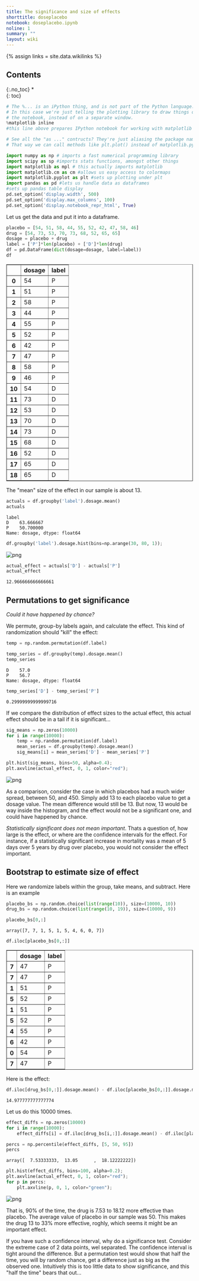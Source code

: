 ```yaml
---
title: The significance and size of effects
shorttitle: doseplacebo
notebook: doseplacebo.ipynb
noline: 1
summary: ""
layout: wiki
---
```

{% assign links = site.data.wikilinks %}

## Contents
{:.no_toc}
*  
{: toc}



```python
# The %... is an iPython thing, and is not part of the Python language.
# In this case we're just telling the plotting library to draw things on
# the notebook, instead of on a separate window.
%matplotlib inline 
#this line above prepares IPython notebook for working with matplotlib

# See all the "as ..." contructs? They're just aliasing the package names.
# That way we can call methods like plt.plot() instead of matplotlib.pyplot.plot().

import numpy as np # imports a fast numerical programming library
import scipy as sp #imports stats functions, amongst other things
import matplotlib as mpl # this actually imports matplotlib
import matplotlib.cm as cm #allows us easy access to colormaps
import matplotlib.pyplot as plt #sets up plotting under plt
import pandas as pd #lets us handle data as dataframes
#sets up pandas table display
pd.set_option('display.width', 500)
pd.set_option('display.max_columns', 100)
pd.set_option('display.notebook_repr_html', True)
```


Let us get the data and put it into a dataframe.



```python
placebo = [54, 51, 58, 44, 55, 52, 42, 47, 58, 46]
drug = [54, 73, 53, 70, 73, 68, 52, 65, 65]
dosage = placebo + drug
label = ['P']*len(placebo) + ['D']*len(drug)
df = pd.DataFrame(dict(dosage=dosage, label=label))
df
```





<div>
<style scoped>
    .dataframe tbody tr th:only-of-type {
        vertical-align: middle;
    }

    .dataframe tbody tr th {
        vertical-align: top;
    }

    .dataframe thead th {
        text-align: right;
    }
</style>
<table border="1" class="dataframe">
  <thead>
    <tr style="text-align: right;">
      <th></th>
      <th>dosage</th>
      <th>label</th>
    </tr>
  </thead>
  <tbody>
    <tr>
      <th>0</th>
      <td>54</td>
      <td>P</td>
    </tr>
    <tr>
      <th>1</th>
      <td>51</td>
      <td>P</td>
    </tr>
    <tr>
      <th>2</th>
      <td>58</td>
      <td>P</td>
    </tr>
    <tr>
      <th>3</th>
      <td>44</td>
      <td>P</td>
    </tr>
    <tr>
      <th>4</th>
      <td>55</td>
      <td>P</td>
    </tr>
    <tr>
      <th>5</th>
      <td>52</td>
      <td>P</td>
    </tr>
    <tr>
      <th>6</th>
      <td>42</td>
      <td>P</td>
    </tr>
    <tr>
      <th>7</th>
      <td>47</td>
      <td>P</td>
    </tr>
    <tr>
      <th>8</th>
      <td>58</td>
      <td>P</td>
    </tr>
    <tr>
      <th>9</th>
      <td>46</td>
      <td>P</td>
    </tr>
    <tr>
      <th>10</th>
      <td>54</td>
      <td>D</td>
    </tr>
    <tr>
      <th>11</th>
      <td>73</td>
      <td>D</td>
    </tr>
    <tr>
      <th>12</th>
      <td>53</td>
      <td>D</td>
    </tr>
    <tr>
      <th>13</th>
      <td>70</td>
      <td>D</td>
    </tr>
    <tr>
      <th>14</th>
      <td>73</td>
      <td>D</td>
    </tr>
    <tr>
      <th>15</th>
      <td>68</td>
      <td>D</td>
    </tr>
    <tr>
      <th>16</th>
      <td>52</td>
      <td>D</td>
    </tr>
    <tr>
      <th>17</th>
      <td>65</td>
      <td>D</td>
    </tr>
    <tr>
      <th>18</th>
      <td>65</td>
      <td>D</td>
    </tr>
  </tbody>
</table>
</div>



The "mean" size of the effect in our sample is about 13.



```python
actuals = df.groupby('label').dosage.mean()
actuals
```





    label
    D    63.666667
    P    50.700000
    Name: dosage, dtype: float64





```python
df.groupby('label').dosage.hist(bins=np.arange(30, 80, 1));
```



![png](doseplacebo_files/doseplacebo_6_0.png)




```python
actual_effect = actuals['D'] - actuals['P']
actual_effect
```





    12.966666666666661



## Permutations to get significance

*Could it have happened by chance?*

We permute, group-by labels again, and calculate the effect. This kind of randomization should "kill" the effect:



```python
temp = np.random.permutation(df.label)
```




```python
temp_series = df.groupby(temp).dosage.mean()
temp_series
```





    D    57.0
    P    56.7
    Name: dosage, dtype: float64





```python
temp_series['D'] - temp_series['P']
```





    0.29999999999999716



If we compare the distribution of effect sizes to the actual effect, this actual effect should be in a tail if it is significant...



```python
sig_means = np.zeros(10000)
for i in range(10000):
    temp = np.random.permutation(df.label)
    mean_series = df.groupby(temp).dosage.mean()
    sig_means[i] = mean_series['D'] - mean_series['P']

```




```python
plt.hist(sig_means, bins=50, alpha=0.4);
plt.axvline(actual_effect, 0, 1, color="red");
```



![png](doseplacebo_files/doseplacebo_14_0.png)


As a comparison, consider the case in which placebos had a much wider spread, between 50, and 450. Simply add 13 to each placebo value to get a dosage value. The mean difference would still be 13. But now, 13 would be way inside the histogram, and the effect would not be a significant one, and could have happened by chance.

*Statistically significant does not mean important*. Thats a question of, how large is the effect, or where are the confidence intervals for the effect. For instance, if a statistically significant increase in mortality was a mean of 5 days over 5 years by drug over placebo, you would not consider the effect important.

## Bootstrap to estimate size of effect

Here we randomize labels within the group, take means, and subtract. Here is an example



```python
placebo_bs = np.random.choice(list(range(10)), size=(10000, 10))
drug_bs = np.random.choice(list(range(10, 19)), size=(10000, 9))
```




```python
placebo_bs[0,:]
```





    array([7, 7, 1, 5, 1, 5, 4, 6, 0, 7])





```python
df.iloc[placebo_bs[0,:]]
```





<div>
<style scoped>
    .dataframe tbody tr th:only-of-type {
        vertical-align: middle;
    }

    .dataframe tbody tr th {
        vertical-align: top;
    }

    .dataframe thead th {
        text-align: right;
    }
</style>
<table border="1" class="dataframe">
  <thead>
    <tr style="text-align: right;">
      <th></th>
      <th>dosage</th>
      <th>label</th>
    </tr>
  </thead>
  <tbody>
    <tr>
      <th>7</th>
      <td>47</td>
      <td>P</td>
    </tr>
    <tr>
      <th>7</th>
      <td>47</td>
      <td>P</td>
    </tr>
    <tr>
      <th>1</th>
      <td>51</td>
      <td>P</td>
    </tr>
    <tr>
      <th>5</th>
      <td>52</td>
      <td>P</td>
    </tr>
    <tr>
      <th>1</th>
      <td>51</td>
      <td>P</td>
    </tr>
    <tr>
      <th>5</th>
      <td>52</td>
      <td>P</td>
    </tr>
    <tr>
      <th>4</th>
      <td>55</td>
      <td>P</td>
    </tr>
    <tr>
      <th>6</th>
      <td>42</td>
      <td>P</td>
    </tr>
    <tr>
      <th>0</th>
      <td>54</td>
      <td>P</td>
    </tr>
    <tr>
      <th>7</th>
      <td>47</td>
      <td>P</td>
    </tr>
  </tbody>
</table>
</div>



Here is the effect:



```python
df.iloc[drug_bs[0,:]].dosage.mean() - df.iloc[placebo_bs[0,:]].dosage.mean()
```





    14.977777777777774



Let us do this 10000 times.



```python
effect_diffs = np.zeros(10000)
for i in range(10000):
    effect_diffs[i] = df.iloc[drug_bs[i,:]].dosage.mean() - df.iloc[placebo_bs[i,:]].dosage.mean()
```




```python
percs = np.percentile(effect_diffs, [5, 50, 95])
percs
```





    array([  7.53333333,  13.05      ,  18.12222222])





```python
plt.hist(effect_diffs, bins=100, alpha=0.2);
plt.axvline(actual_effect, 0, 1, color="red");
for p in percs:
    plt.axvline(p, 0, 1, color="green");
```



![png](doseplacebo_files/doseplacebo_26_0.png)


That is, 90% of the time, the drug is 7.53 to 18.12 more effective than placebo. The average value of placebo in our sample was 50. This makes the drug 13 to 33% more effective, roghly, which seems it might be an important effect.

If you have such a confidence interval, why do a significance test. Consider the extreme case of 2 data points, wel separated. The confidence interval is tight around the difference. But a permutation test would show that half the time, you will by random chance, get a difference just as big as  the observed one. Intuitively this is too little data to show significance, and this "half the time" bears that out...
